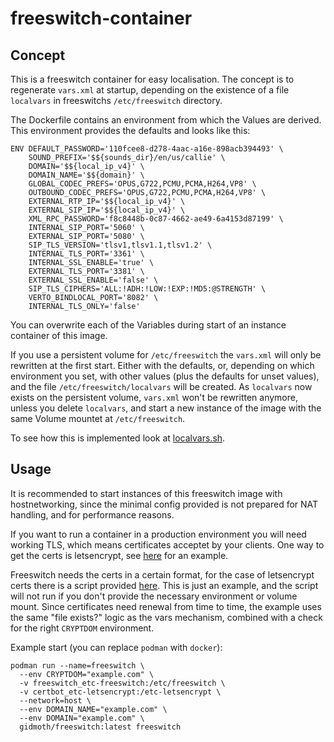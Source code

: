 # freeswitch-container

## Concept

This is a freeswitch container for easy localisation. The concept
is to regenerate `vars.xml` at startup, depending on the existence of
a file `localvars` in freeswitchs `/etc/freeswitch` directory.

The Dockerfile contains an environment from which the Values are derived.
This environment provides the defaults and looks like this:

```
ENV DEFAULT_PASSWORD='110fcee8-d278-4aac-a16e-898acb394493' \
    SOUND_PREFIX='$${sounds_dir}/en/us/callie' \
    DOMAIN='$${local_ip_v4}' \
    DOMAIN_NAME='$${domain}' \
    GLOBAL_CODEC_PREFS='OPUS,G722,PCMU,PCMA,H264,VP8' \
    OUTBOUND_CODEC_PREFS='OPUS,G722,PCMU,PCMA,H264,VP8' \
    EXTERNAL_RTP_IP='$${local_ip_v4}' \
    EXTERNAL_SIP_IP='$${local_ip_v4}' \
    XML_RPC_PASSWORD='f8c8448b-0c87-4662-ae49-6a4153d87199' \
    INTERNAL_SIP_PORT='5060' \
    EXTERNAL_SIP_PORT='5080' \
    SIP_TLS_VERSION='tlsv1,tlsv1.1,tlsv1.2' \
    INTERNAL_TLS_PORT='3361' \
    INTERNAL_SSL_ENABLE='true' \
    EXTERNAL_TLS_PORT='3381' \
    EXTERNAL_SSL_ENABLE='false' \
    SIP_TLS_CIPHERS='ALL:!ADH:!LOW:!EXP:!MD5:@STRENGTH' \
    VERTO_BINDLOCAL_PORT='8082' \
    INTERNAL_TLS_ONLY='false'
```

You can overwrite each of the Variables during start of an instance
container of this image.

If you use a persistent volume for `/etc/freeswitch` the `vars.xml`
will only be rewritten at the first start. Either with the defaults,
or, depending on which environment you set, with other values (plus
the defaults for unset values), and the file `/etc/freeswitch/localvars`
will be created. As `localvars` now exists on the persistent volume,
`vars.xml` won't be rewritten anymore, unless you delete `localvars`,
and start a new instance of the image with the same Volume mountet
at `/etc/freeswitch`.

To see how this is implemented look at [localvars.sh](https://github.com/gidmoth/freeswitch-container/blob/main/entrypoint.d/localvars.sh).

## Usage

It is recommended to start instances of this freeswitch image with
hostnetworking, since the minimal config provided is not prepared for
NAT handling, and for performance reasons.

If you want to run a container in a production environment you will
need working TLS, which means certificates acceptet by your clients.
One way to get the certs is letsencrypt, see [here](https://github.com/gidmoth/certbot-scripts)
for an example.

Freeswitch needs the certs in a certain format, for the case of
letsencrypt certs there is a script provided [here](https://github.com/gidmoth/freeswitch-container/blob/main/entrypoint.d/letsencrypt-cert-load.sh).
This is just an example, and the script will not run if you don't provide
the necessary environment or volume mount. Since certificates need renewal
from time to time, the example uses the same "file exists?" logic as
the vars mechanism, combined with a check for the right `CRYPTDOM`
environment.

Example start (you can replace `podman` with `docker`):

```
podman run --name=freeswitch \
  --env CRYPTDOM="example.com" \
  -v freeswitch_etc-freeswitch:/etc/freeswitch \
  -v certbot_etc-letsencrypt:/etc-letsencrypt \
  --network=host \
  --env DOMAIN_NAME="example.com" \
  --env DOMAIN="example.com" \
  gidmoth/freeswitch:latest freeswitch
```
